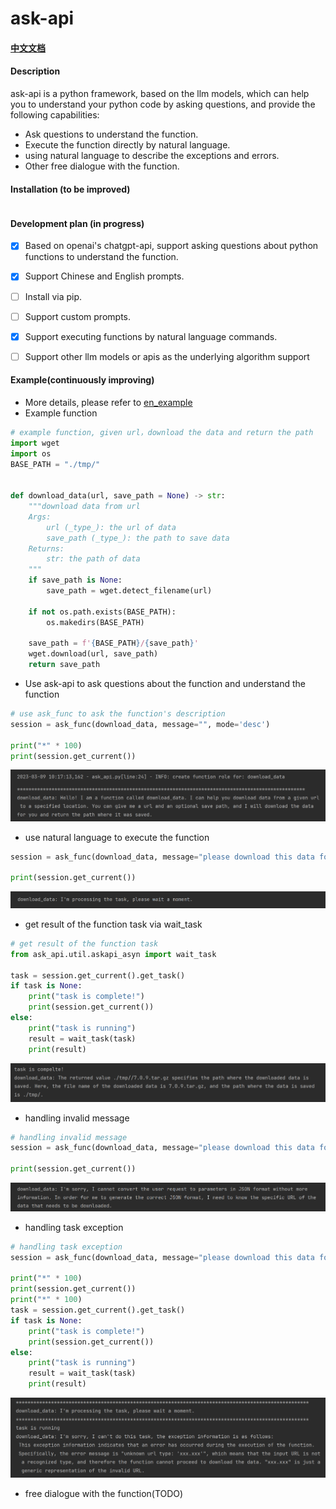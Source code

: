 # ask-api
#### [中文文档](./README.md)

#### Description
ask-api is a python framework, based on the llm models, which can help you to understand your python code by asking questions, and provide the following capabilities:
- Ask questions to understand the function.
- Execute the function directly by natural language.
- using natural language to describe the exceptions and errors.
- Other free dialogue with the function.

#### Installation (to be improved)
```shell
```

#### Development plan (in progress)

- [x] Based on openai's chatgpt-api, support asking questions about python functions to understand the function.
- [X] Support Chinese and English prompts.
- [ ] Install via pip.
- [ ] Support custom prompts.
- [X] Support executing functions by natural language commands.
- [ ] Support other llm models or apis as the underlying algorithm support


#### Example(continuously improving)

- More details, please refer to [en_example](./examples/en_askapi_example.ipynb)
- Example function
```python
# example function, given url，download the data and return the path
import wget
import os
BASE_PATH = "./tmp/"


def download_data(url, save_path = None) -> str:
    """download data from url
    Args:
        url (_type_): the url of data
        save_path (_type_): the path to save data
    Returns:
        str: the path of data
    """
    if save_path is None:
        save_path = wget.detect_filename(url)

    if not os.path.exists(BASE_PATH):
        os.makedirs(BASE_PATH)

    save_path = f'{BASE_PATH}/{save_path}'
    wget.download(url, save_path)
    return save_path
```

- Use ask-api to ask questions about the function and understand the function
```python
# use ask_func to ask the function's description
session = ask_func(download_data, message="", mode='desc')

print("*" * 100)
print(session.get_current())
```
![desc_image](./docs/images/en/desc_example.png)

- use natural language to execute the function
```python
session = ask_func(download_data, message="please download this data for me：https://github.com/redis/redis/archive/7.0.9.tar.gz", mode="execute")

print(session.get_current())
```
![execute_image](./docs/images/en/execute_example.png)


- get result of the function task via wait_task
```python
# get result of the function task
from ask_api.util.askapi_asyn import wait_task

task = session.get_current().get_task()
if task is None:
    print("task is complete!")
    print(session.get_current())
else:
    print("task is running")
    result = wait_task(task)
    print(result)
```
![wait_task_image](./docs/images/en/wait_task_example.png)


- handling invalid message
```python
# handling invalid message
session = ask_func(download_data, message="please download this data for me", mode="execute")

print(session.get_current())
```
![invalid_message_image](./docs/images/en/invalid_message.png)


- handling task exception
```python
# handling task exception
session = ask_func(download_data, message="please download this data for me：xxx.xxx", mode="execute")

print("*" * 100)
print(session.get_current())
print("*" * 100)
task = session.get_current().get_task()
if task is None:
    print("task is complete!")
    print(session.get_current())
else:
    print("task is running")
    result = wait_task(task)
    print(result)
```
![task_exception_image](./docs/images/en/error_task_example.png)

- free dialogue with the function(TODO)